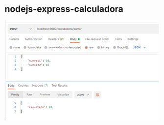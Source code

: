 # nodejs-express-calculadora
<img src="https://github.com/juliopari/nodejs-express-calculadora/blob/main/postman-sumar.png">
